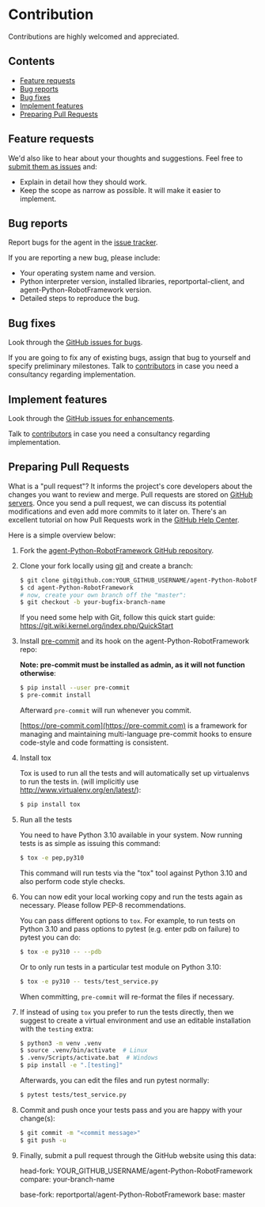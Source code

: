 # Contribution

Contributions are highly welcomed and appreciated.

## Contents

- [Feature requests](#feature-requests)
- [Bug reports](#bug-reports)
- [Bug fixes](#bug-fixes)
- [Implement features](#implement-features)
- [Preparing Pull Requests](#preparing-pull-requests)

## Feature requests

We'd also like to hear about your thoughts and suggestions. Feel free to [submit them as issues](https://github.com/reportportal/agent-Python-RobotFramework/issues) and:

* Explain in detail how they should work.
* Keep the scope as narrow as possible. It will make it easier to implement.

## Bug reports

Report bugs for the agent in the [issue tracker](https://github.com/reportportal/agent-Python-RobotFramework/issues).

If you are reporting a new bug, please include:

* Your operating system name and version.
* Python interpreter version, installed libraries, reportportal-client, and agent-Python-RobotFramework version.
* Detailed steps to reproduce the bug.

## Bug fixes

Look through the [GitHub issues for bugs](https://github.com/reportportal/agent-Python-RobotFramework/labels/bug).

If you are going to fix any of existing bugs, assign that bug to yourself and specify preliminary milestones. Talk to [contributors](https://github.com/reportportal/agent-Python-RobotFramework/graphs/contributors) in case you need a consultancy regarding implementation.

## Implement features

Look through the [GitHub issues for enhancements](https://github.com/reportportal/agent-Python-RobotFramework/labels/enhancement).

Talk to [contributors](https://github.com/reportportal/agent-Python-RobotFramework/graphs/contributors) in case you need a consultancy regarding implementation.

## Preparing Pull Requests

What is a "pull request"? It informs the project's core developers about the changes you want to review and merge. Pull requests are stored on [GitHub servers](https://github.com/reportportal/agent-Python-RobotFramework/pulls). Once you send a pull request, we can discuss its potential modifications and even add more commits to it later on. There's an excellent tutorial on how Pull Requests work in the [GitHub Help Center](https://help.github.com/articles/using-pull-requests/).

Here is a simple overview below:

1. Fork the [agent-Python-RobotFramework GitHub repository](https://github.com/reportportal/agent-Python-RobotFramework).

2. Clone your fork locally using [git](https://git-scm.com/) and create a branch:

    ```sh
    $ git clone git@github.com:YOUR_GITHUB_USERNAME/agent-Python-RobotFramework.git
    $ cd agent-Python-RobotFramework
    # now, create your own branch off the "master":
    $ git checkout -b your-bugfix-branch-name
    ```

    If you need some help with Git, follow this quick start guide: https://git.wiki.kernel.org/index.php/QuickStart

3. Install [pre-commit](https://pre-commit.com) and its hook on the agent-Python-RobotFramework repo:

    **Note: pre-commit must be installed as admin, as it will not function otherwise**:

    ```sh
    $ pip install --user pre-commit
    $ pre-commit install
    ```

    Afterward `pre-commit` will run whenever you commit.

    [https://pre-commit.com](https://pre-commit.com) is a framework for managing and maintaining multi-language pre-commit hooks to ensure code-style and code formatting is consistent.

4. Install tox

    Tox is used to run all the tests and will automatically set up virtualenvs to run the tests in. (will implicitly use http://www.virtualenv.org/en/latest/):

    ```sh
    $ pip install tox
    ```

5. Run all the tests

    You need to have Python 3.10 available in your system. Now running tests is as simple as issuing this command:

    ```sh
    $ tox -e pep,py310
    ```

    This command will run tests via the "tox" tool against Python 3.10 and also perform code style checks.

6. You can now edit your local working copy and run the tests again as necessary. Please follow PEP-8 recommendations.

    You can pass different options to `tox`. For example, to run tests on Python 3.10 and pass options to pytest (e.g. enter pdb on failure) to pytest you can do:

    ```sh
    $ tox -e py310 -- --pdb
    ```

    Or to only run tests in a particular test module on Python 3.10:

    ```sh
    $ tox -e py310 -- tests/test_service.py
    ```

    When committing, `pre-commit` will re-format the files if necessary.

7. If instead of using `tox` you prefer to run the tests directly, then we suggest to create a virtual environment and use an editable installation with the `testing` extra:

    ```sh
    $ python3 -m venv .venv
    $ source .venv/bin/activate  # Linux
    $ .venv/Scripts/activate.bat  # Windows
    $ pip install -e ".[testing]"
    ```

    Afterwards, you can edit the files and run pytest normally:

    ```sh
    $ pytest tests/test_service.py
    ```

8. Commit and push once your tests pass and you are happy with your change(s):

    ```sh
    $ git commit -m "<commit message>"
    $ git push -u
    ```

9. Finally, submit a pull request through the GitHub website using this data:
   
    head-fork: YOUR_GITHUB_USERNAME/agent-Python-RobotFramework
    compare: your-branch-name

    base-fork: reportportal/agent-Python-RobotFramework
    base: master
